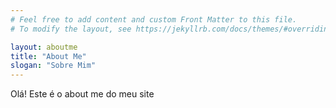 ```yaml
---
# Feel free to add content and custom Front Matter to this file.
# To modify the layout, see https://jekyllrb.com/docs/themes/#overriding-theme-defaults

layout: aboutme
title: "About Me"
slogan: "Sobre Mim"
---
```


Olá! Este é o about me do meu site